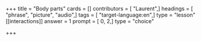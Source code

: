 +++
title = "Body parts"
cards = []
contributors = [ "Laurent",]
headings = [ "phrase", "picture", "audio",]
tags = [ "target-language:en",]
type = "lesson"
[[interactions]]
answer = 1
prompt = [ 0, 2,]
type = "choice"

+++
